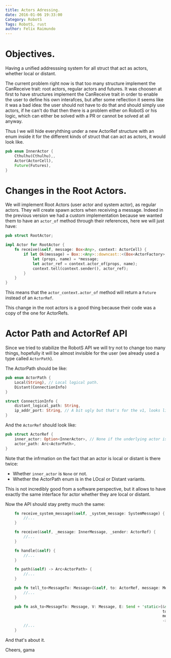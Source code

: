 ```yaml
---
title: Actors Adressing.
date: 2016-01-06 19:33:00
Category: RobotS
Tags: RobotS, rust
author: Felix Raimundo
---
```


# Objectives.

Having a unified addresssing system for all struct that act as actors, whether local or distant.

The current problem right now is that too many structure implement the CanReceive trait: root actors,
regular actors and futures. It was choosen at first to have structures implement the CanReceive trait
in order to enable the user to define his own interafces, but after some reflection it seems like
it was a bad idea: the user should not have to do that and should simply use actors, if he can't do
that then there is a problem either on RobotS or his logic, which can either be solved with a PR or
cannot be solved at all anyway.

Thus I we will hide everyhthing under a new ActorRef structure with an enum inside it for the
different kinds of struct that can act as actors, it would look like.

```rust
pub enum InnerActor {
    Cthulhu(Cthulhu),,
    Actor(ActorCell),
    Future(Futures),
}
```

# Changes in the Root Actors.

We will implement Root Actors (user actor and system actor), as regular actors. They will create
spawn actors when receiving a message. 
Indeed in the previous version we had a custom implementation because we wanted them to have an
`actor_of` method through their references, here we will just have:

```rust
pub struct RootActor;

impl Actor for RootActor {
    fn receive(&self, message: Box<Any>, context: ActorCell) {
        if let Ok(message) = Box::<Any>::downcast::<(Box<ActorFactory>, String)>(message) {
            let (props, name) = *message;
            let actor_ref = context.actor_of(props, name);
            context.tell(context.sender(), actor_ref);
        }
    }
}
```

This means that the `actor_context.actor_of` method will return a `Future` instead of an `ActorRef`.

This change in the root actors is a good thing because their code was a copy of the one for ActorRefs.

# Actor Path and ActorRef API

Since we tried to stabilize the RobotS API we will try not to change too many things, hopefully it
will be almost invisible for the user (we already used a type called `ActorPath`).

The ActorPath should be like:

```rust
pub enum ActorPath {
    Local(String), // Local logical path.
    Distant(ConnectionInfo)
}

struct ConnectionInfo {
    distant_logical_path: String,
    ip_addr_port: String, // A bit ugly but that's for the v1, looks like "0.0.0.0:10000".
}
```

And the `ActorRef` should look like:

```rust
pub struct ActorRef {
    inner_actor: Option<InnerActor>, // None if the underlying actor is distant.
    actor_path: Arc<ActorPath>,
}
```

Note that the infrmation on the fact that an actor is local or distant is there twice:

  * Whether `inner_actor` is `None` or not.
  * Whether the ActorPath enum is in the LOcal or Distant variants.

This is not incredibly good from a software perspective, but it allows to have exactly the same
interface for actor whether they are local or distant.

Now the API should stay pretty much the same:

```rust
    fn receive_system_message(&self, _system_message: SystemMessage) {
        //...
    }

    fn receive(&self, _message: InnerMessage, _sender: ActorRef) {
        //...
    }

    fn handle(&self) {
        //...
    }

    fn path(&self) -> Arc<ActorPath> {
        //...
    }

    pub fn tell_to<MessageTo: Message>(&self, to: ActorRef, message: MessageTo) {
        //...
    }

    pub fn ask_to<MessageTo: Message, V: Message, E: Send + 'static>(&self,
                                                                     to: ActorRef,
                                                                     message: MessageTo)
                                                                     -> Future<V, E> {
        //...
    }
```

And that's about it.

Cheers, 
gama
